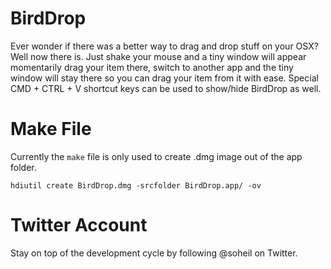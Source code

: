 BirdDrop
========

Ever wonder if there was a better way to drag and drop stuff on your OSX? Well now there is. Just shake your mouse and a tiny window will appear momentarily drag your item there, switch to another app and the tiny window will stay there so you can drag your item from it with ease. Special CMD + CTRL + V shortcut keys can be used to show/hide BirdDrop as well.

Make File
=========
Currently the `make` file is only used to create .dmg image out of the app folder.

```
hdiutil create BirdDrop.dmg -srcfolder BirdDrop.app/ -ov
```

Twitter Account
===============
Stay on top of the development cycle by following @soheil on Twitter.
